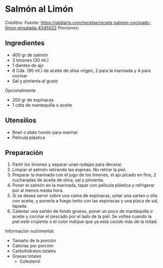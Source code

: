 # Salmón al Limón

*Créditos:* 
*Fuente:* https://okdiario.com/recetas/receta-salmon-cocinado-limon-ensalada-4345022
*Porciones:* 


## Ingredientes

- 400 gr de salmón
- 2 limones (30 ml.)
- 1 dientes de ajo
- 6 Cda. (90 ml.) de aceite de oliva virgen, 2 para la marinada y 4 para cocinar
- Sal y pimienta al gusto

Opcionalmente
- 200 gr de espinacas
- 1 cdta de mantequilla o aceite
   
## Utensilios

- Bowl o plato hondo para marinar
- Película plástica

## Preparación

1. Partir los limones y separar unas rodajas para decorar.
2. Limpiar el salmón retirando las espinas. No retirar la piel.
3. Preparar la marinada con el jugo de los limones, el ajo picado en fino, 2 cucharadas de aceite de oliva, sal y pimienta. 
4. Poner el salmón en la marinada, tapar con película plástica y refrigerar por al menos media hora.
5. Si se desea servir sobre una cama de espinacas, untar una sarten u olla con aceite, y ponerla a fuego lento con las espinacas y una pizca de sal, tapada. 
6. Calentar una sartén de fondo grueso, poner un poco de mantequilla o aceite y cocinar el pescado por el lado de la piel. Se voltea cuando la piel esté crujiente o el color indique que ya está cocido más de la mitad.


Información nutrimental:

- Tamaño de la porción
- Calorías por porción
- Carbohidratos totales
- Grasas totales
  - Colesterol

